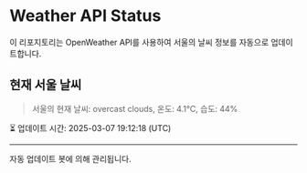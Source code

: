 
# Weather API Status

이 리포지토리는 OpenWeather API를 사용하여 서울의 날씨 정보를 자동으로 업데이트합니다.

## 현재 서울 날씨
> 서울의 현재 날씨: overcast clouds, 온도: 4.1°C, 습도: 44%

⏳ 업데이트 시간: 2025-03-07 19:12:18 (UTC)

---
자동 업데이트 봇에 의해 관리됩니다.
